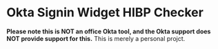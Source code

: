 # Okta Signin Widget HIBP Checker

**Please note this is NOT an office Okta tool, and the Okta support does NOT provide support for this.**
This is merely a personal projct.
